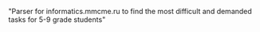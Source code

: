 "Parser for informatics.mmcme.ru to find the most difficult and demanded tasks for 5-9 grade students" 
